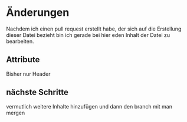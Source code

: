 # Änderungen
Nachdem ich einen pull request erstellt habe, der sich auf die Erstellung dieser Datei bezieht bin ich gerade bei hier eden Inhalt der Datei zu bearbeiten.

## Attribute
Bisher nur Header

## nächste Schritte
vermutlich weitere Inhalte hinzufügen und dann den branch mit man mergen
